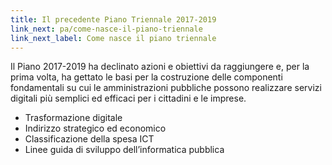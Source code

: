 ```yaml
---
title: Il precedente Piano Triennale 2017-2019
link_next: pa/come-nasce-il-piano-triennale
link_next_label: Come nasce il piano triennale
---
```


Il Piano 2017-2019 ha declinato azioni e obiettivi da raggiungere e, per la
prima volta, ha gettato le basi per la costruzione delle componenti fondamentali
su cui le amministrazioni pubbliche possono realizzare servizi digitali più
semplici ed efficaci per i cittadini e le imprese.

* Trasformazione digitale
* Indirizzo strategico ed economico
* Classificazione della spesa ICT
* Linee guida di sviluppo dell’informatica pubblica
